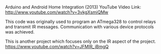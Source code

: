 
Arduino and Android Home Integration (2013)
YouTube Video Link: http://www.youtube.com/watch?v=3vkgXsmiQMw

This code was originally used to program an ATmega328 to control relays and transmit IR messages. Communication with various device protocols was achieved.

This is another project which focuses only on the IR aspect of the project.
https://www.youtube.com/watch?v=JFMIR_jBmgQ